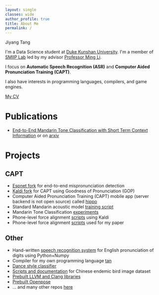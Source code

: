 ```yaml
---
layout: single
classes: wide
author_profile: true
title: About Me
permalink: /
---
```


Jiyang Tang

I'm a Data Science student at [Duke Kunshan University](https://dukekunshan.edu.cn/en/about). I'm a member of
[SMIIP Lab](https://sites.duke.edu/dkusmiip/2019/08/10/welcome) led by my advisor
[Professor Ming Li](https://scholars.duke.edu/person/MingLi).

I focus on **Automatic Speech Recognition (ASR)** and **Computer Aided Pronunciation Training (CAPT)**.

I also have interests in programming languages, compilers, and game engines.

[My CV](assets/cv.pdf)

# Publications

- [End-to-End Mandarin Tone Classification with Short Term Context Information](https://ieeexplore.ieee.org/document/9689521)
  or on [arxiv](https://arxiv.org/abs/2104.05657)

# Projects

## CAPT

- [Espnet fork](https://github.com/tjysdsg/espnet) for end-to-end mispronunciation detection
- [Kaldi fork](https://github.com/tjysdsg/kaldi) for CAPT using Goodness of Pronunciation (GOP)
- Computer Aided Pronunciation Training (CAPT) mobile app (server backend is not open source) called
  [hippo](https://github.com/tjysdsg/hippo)
- Standard Mandarin acoustic model [training script](https://github.com/tjysdsg/std-mandarin-kaldi)
- Mandarin Tone Classification [experiments](https://github.com/tjysdsg/tone_classifier)
- Phone-level force alignment [scripts](https://github.com/tjysdsg/kaldi-align-to-phones) using Kaldi
- Phone-level force alignment [scripts](https://github.com/tjysdsg/aidatatang_force_align) used for my paper

## Other

- Hand-written [speech recognition system](https://github.com/tjysdsg/speech-recognition) for English pronunciation of
  digits using Python+Numpy
- Compiler for my own programming language [tan](https://github.com/tjysdsg/tan)
- [Dance style classifier](https://github.com/tjysdsg/dance-classifier)
- [Scripts and documentation](https://github.com/tjysdsg/birds) for Chinese endemic bird image dataset
- [Prebuilt LLVM and Clang libraries](https://github.com/tjysdsg/llvm-build)
- [Prebuilt Openpose](https://github.com/tjysdsg/openpose-built)
- ... and many other repos [here](https://github.com/tjysdsg?tab=repositories)
